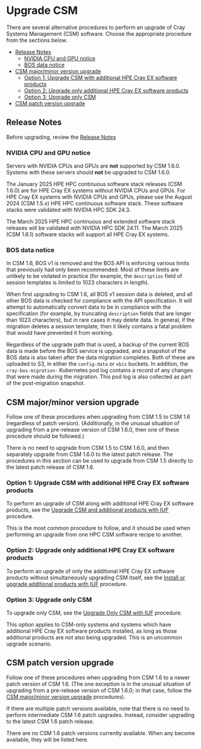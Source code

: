 # Upgrade CSM

There are several alternative procedures to perform an upgrade of Cray Systems Management (CSM)
software. Choose the appropriate procedure from the sections below.

* [Release Notes](#release-notes)
    * [NVIDIA CPU and GPU notice](#nvidia-cpu-and-gpu-notice)
    * [BOS data notice](#bos-data-notice)
* [CSM major/minor version upgrade](#csm-majorminor-version-upgrade)
    * [Option 1: Upgrade CSM with additional HPE Cray EX software products](#option-1-upgrade-csm-with-additional-hpe-cray-ex-software-products)
    * [Option 2: Upgrade only additional HPE Cray EX software products](#option-2-upgrade-only-additional-hpe-cray-ex-software-products)
    * [Option 3: Upgrade only CSM](#option-3-upgrade-only-csm)
* [CSM patch version upgrade](#csm-patch-version-upgrade)

## Release Notes

Before upgrading, review the [Release Notes](../RELEASE_NOTES.md)

### NVIDIA CPU and GPU notice

Servers with NVIDIA CPUs and GPUs are **not** supported by CSM 1.6.0. Systems with these servers should
**not** be upgraded to CSM 1.6.0.

The January 2025 HPE HPC continuous software stack releases (CSM 1.6.0) are for HPE Cray EX systems without NVIDIA CPUs and GPUs.
For HPE Cray EX systems with NVIDIA CPUs and GPUs, please use the August 2024 (CSM 1.5.x) HPE HPC continuous software stack.
These software stacks were validated with NVIDIA HPC SDK 24.3.

The March 2025 HPE HPC continuous and extended software stack releases will be validated with NVIDIA HPC SDK 24.11.
The March 2025 (CSM 1.6.1) software stacks will support all HPE Cray EX systems.

### BOS data notice

In CSM 1.6, BOS v1 is removed and the BOS API is enforcing various limits that previously had only been recommended.
Most of these limits are unlikely to be violated in practice (for example, the `description` field of session templates
is limited to 1023 characters in length).

When first upgrading to CSM 1.6, all BOS v1 session data is deleted, and all other BOS data is checked for
compliance with the API specification. It will attempt to automatically convert data to be in compliance with the
specification (for example, by truncating `description` fields that are longer than 1023 characters), but in rare
cases it may delete data. In general, if the migration deletes a session template, then it likely contains a fatal problem that
would have prevented it from working.

Regardless of the upgrade path that is used, a backup of the current BOS data is made before the BOS service is upgraded,
and a snapshot of the BOS data is also taken after the data migration completes. Both of these are uploaded to S3,
in either the `config-data` or `vbis` buckets. In addition, the `cray-bos-migration-` Kubernetes pod log contains a record
of any changes that were made during the migration. This pod log is also collected as part of the post-migration snapshot.

## CSM major/minor version upgrade

Follow one of these procedures when upgrading from CSM 1.5 to CSM 1.6 (regardless of patch version).
(Additionally, in the unusual situation of upgrading from a pre-release version of CSM 1.6.0, then one of these
procedure should be followed.)

There is no need to upgrade from CSM 1.5 to CSM 1.6.0, and then separately upgrade from CSM 1.6.0 to the
latest patch release. The procedures in this section can be used to upgrade from CSM 1.5 directly to the
latest patch release of CSM 1.6.

### Option 1: Upgrade CSM with additional HPE Cray EX software products

To perform an upgrade of CSM along with additional HPE Cray EX software products, see the
[Upgrade CSM and additional products with IUF](../operations/iuf/workflows/upgrade_csm_and_additional_products_with_iuf.md)
procedure.

This is the most common procedure to follow, and it should be used when performing an upgrade from
one HPC CSM software recipe to another.

### Option 2: Upgrade only additional HPE Cray EX software products

To perform an upgrade of only the additional HPE Cray EX software products without
simultaneously upgrading CSM itself, see the
[Install or upgrade additional products with IUF](../operations/iuf/workflows/install_or_upgrade_additional_products_with_iuf.md)
procedure.

### Option 3: Upgrade only CSM

To upgrade only CSM, see the [Upgrade Only CSM with IUF](Upgrade_Only_CSM_with_iuf.md) procedure.

This option applies to CSM-only systems and systems which have additional HPE Cray EX software
products installed, as long as those additional products are not also being upgraded. This is an
uncommon upgrade scenario.

## CSM patch version upgrade

Follow one of these procedures when upgrading from CSM 1.6 to a newer patch version of CSM 1.6.
(The one exception is in the unusual situation of upgrading from a pre-release version of CSM 1.6.0;
in that case, follow the [CSM major/minor version upgrade](#csm-majorminor-version-upgrade)
procedures).

If there are multiple patch versions available, note that there is no need to perform intermediate
CSM 1.6 patch upgrades. Instead, consider upgrading to the latest CSM 1.6 patch release.

There are no CSM 1.6 patch versions currently available. When any become available, they will
be listed here.
